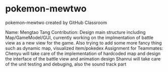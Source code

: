 # pokemon-mewtwo
pokemon-mewtwo created by GitHub Classroom

Name: Mengtao Tang
Contribution: Design main structure including Map/GameModel/GUI, currently working on the implmentation of battle view as
              a new view for the game. Also trying to add some more fancy thing such as dynamic map, visualized item/pokedex
Assignment for Teammates:
  Chenyu will take care of the implementation of hardcoded map and design the interface of the battle view and animation design
  Shanrui will take care of the unit testing and debuging, also the sound track part
